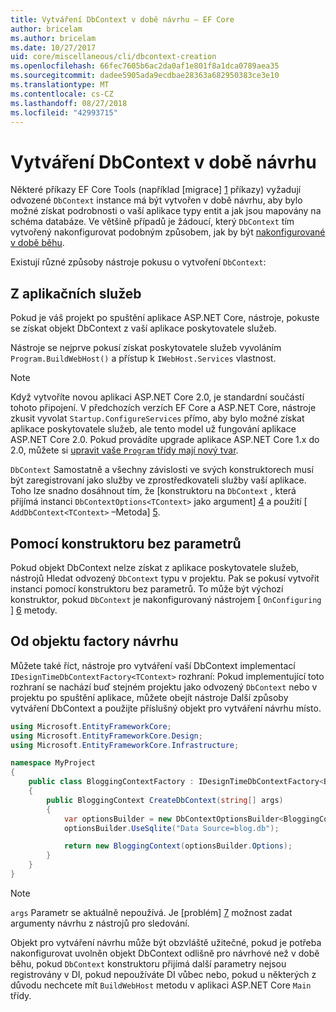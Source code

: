 ```yaml
---
title: Vytváření DbContext v době návrhu – EF Core
author: bricelam
ms.author: bricelam
ms.date: 10/27/2017
uid: core/miscellaneous/cli/dbcontext-creation
ms.openlocfilehash: 66fec7605b6ac2da0af1e801f8a1dca0789aea35
ms.sourcegitcommit: dadee5905ada9ecdbae28363a682950383ce3e10
ms.translationtype: MT
ms.contentlocale: cs-CZ
ms.lasthandoff: 08/27/2018
ms.locfileid: "42993715"
---
```

<a name="design-time-dbcontext-creation"></a>Vytváření DbContext v době návrhu
==============================
Některé příkazy EF Core Tools (například [migrace] [ 1] příkazy) vyžadují odvozené `DbContext` instance má být vytvořen v době návrhu, aby bylo možné získat podrobnosti o vaší aplikace typy entit a jak jsou mapovány na schéma databáze. Ve většině případů je žádoucí, který `DbContext` tím vytvořený nakonfigurovat podobným způsobem, jak by být [nakonfigurované v době běhu][2].

Existují různé způsoby nástroje pokusu o vytvoření `DbContext`:

<a name="from-application-services"></a>Z aplikačních služeb
-------------------------
Pokud je váš projekt po spuštění aplikace ASP.NET Core, nástroje, pokuste se získat objekt DbContext z vaší aplikace poskytovatele služeb.

Nástroje se nejprve pokusí získat poskytovatele služeb vyvoláním `Program.BuildWebHost()` a přístup k `IWebHost.Services` vlastnost.

> [!NOTE]
> Když vytvoříte novou aplikaci ASP.NET Core 2.0, je standardní součástí tohoto připojení. V předchozích verzích EF Core a ASP.NET Core, nástroje zkusit vyvolat `Startup.ConfigureServices` přímo, aby bylo možné získat aplikace poskytovatele služeb, ale tento model už fungování aplikace ASP.NET Core 2.0. Pokud provádíte upgrade aplikace ASP.NET Core 1.x do 2.0, můžete si [upravit vaše `Program` třídy mají nový tvar][3].

`DbContext` Samostatně a všechny závislosti ve svých konstruktorech musí být zaregistrovaní jako služby ve zprostředkovateli služby vaší aplikace. Toho lze snadno dosáhnout tím, že [konstruktoru na `DbContext` , která přijímá instanci `DbContextOptions<TContext>` jako argument] [ 4] a použití [ `AddDbContext<TContext>` –Metoda] [5].

<a name="using-a-constructor-with-no-parameters"></a>Pomocí konstruktoru bez parametrů
--------------------------------------
Pokud objekt DbContext nelze získat z aplikace poskytovatele služeb, nástrojů Hledat odvozený `DbContext` typu v projektu. Pak se pokusí vytvořit instanci pomocí konstruktoru bez parametrů. To může být výchozí konstruktor, pokud `DbContext` je nakonfigurovaný nástrojem [ `OnConfiguring` ] [ 6] metody.

<a name="from-a-design-time-factory"></a>Od objektu factory návrhu
--------------------------
Můžete také říct, nástroje pro vytváření vaší DbContext implementací `IDesignTimeDbContextFactory<TContext>` rozhraní: Pokud implementující toto rozhraní se nachází buď stejném projektu jako odvozený `DbContext` nebo v projektu po spuštění aplikace, můžete obejít nástroje Další způsoby vytváření DbContext a použijte příslušný objekt pro vytváření návrhu místo.

``` csharp
using Microsoft.EntityFrameworkCore;
using Microsoft.EntityFrameworkCore.Design;
using Microsoft.EntityFrameworkCore.Infrastructure;

namespace MyProject
{
    public class BloggingContextFactory : IDesignTimeDbContextFactory<BloggingContext>
    {
        public BloggingContext CreateDbContext(string[] args)
        {
            var optionsBuilder = new DbContextOptionsBuilder<BloggingContext>();
            optionsBuilder.UseSqlite("Data Source=blog.db");

            return new BloggingContext(optionsBuilder.Options);
        }
    }
}
```

> [!NOTE]
> `args` Parametr se aktuálně nepoužívá. Je [problém] [ 7] možnost zadat argumenty návrhu z nástrojů pro sledování.

Objekt pro vytváření návrhu může být obzvláště užitečné, pokud je potřeba nakonfigurovat uvolněn objekt DbContext odlišně pro návrhové než v době běhu, pokud `DbContext` konstruktoru přijímá další parametry nejsou registrovány v DI, pokud nepoužíváte DI vůbec nebo, pokud u některých z důvodu nechcete mít `BuildWebHost` metodu v aplikaci ASP.NET Core `Main` třídy.

  [1]: xref:core/managing-schemas/migrations/index
  [2]: xref:core/miscellaneous/configuring-dbcontext
  [3]: https://docs.microsoft.com/aspnet/core/migration/1x-to-2x/#update-main-method-in-programcs
  [4]: xref:core/miscellaneous/configuring-dbcontext#constructor-argument
  [5]: xref:core/miscellaneous/configuring-dbcontext#using-dbcontext-with-dependency-injection
  [6]: xref:core/miscellaneous/configuring-dbcontext#onconfiguring
  [7]: https://github.com/aspnet/EntityFrameworkCore/issues/8332
